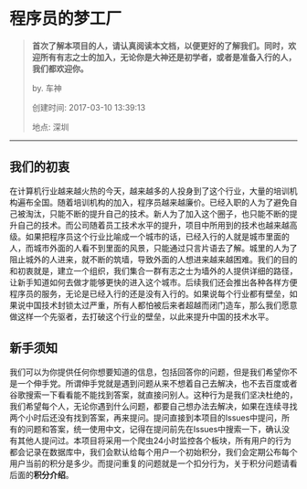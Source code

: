 # 程序员的梦工厂

> **首次了解本项目的人，请认真阅读本文档，以便更好的了解我们。同时，欢迎所有有志之士的加入，无论你是大神还是初学者，或者是准备入行的人，我们都欢迎你。**
>
> by. 车神 
>
> 创建时间: 2017-03-10 13:39:13 
>
> 地点: 深圳 

-----

## 我们的初衷
在计算机行业越来越火热的今天，越来越多的人投身到了这个行业，大量的培训机构遍布全国。随着培训机构的加入，程序员越来越廉价。已经入职的人为了避免自己被淘汰，只能不断的提升自己的技术。新人为了加入这个圈子，也只能不断的提升自己的技术。而公司随着员工技术水平的提升，项目中所用到的技术也越来越高级。如果把程序员这个行业比喻成一个城市的话，已经入行的人就是城市里面的人，而城市外面的人看不到里面的风景，只能通过只言片语去了解。城里的人为了阻止城外的人进来，就不断的筑墙，导致外面的人想进来越来越困难。我们的目的和初衷就是，建立一个组织，我们集合一群有志之士为墙外的人提供详细的路径，让新手知道如何去做才能够更快的进入这个城市。后续我们还会推出各种各样方便程序员的服务，无论是已经入行的还是没有入行的。如果说每个行业都有壁垒，如果说中国技术封锁太过严重，所有人都怕被后来者超越而闭门造车，那么我们愿意做这样一个先驱者，去打破这个行业的壁垒，以此来提升中国的技术水平。

## 新手须知
我们可以为你提供任何你想要知道的信息，包括回答你的问题，但是我们希望你不是一个伸手党。所谓伸手党就是遇到问题从来不想着自己去解决，也不去百度或者谷歌搜索一下看看能不能找到答案，就直接问别人。这种行为是我们坚决杜绝的，我们希望每个人，无论你遇到什么问题，都要自己想办法去解决，如果在连续寻找两个小时后还没有找到答案，再来提问。提问直接到本项目的Issues中提问，所有的问题和答案，统一使用中文，记得在提问前先在Issues中搜索一下，确认没有其他人提问过。本项目将采用一个爬虫24小时监控各个板块，所有用户的行为都会记录在数据库中，我们会默认给每个用户一个初始积分，我们会定期公布每个用户当前的积分是多少。而提问重复的问题就是一个扣分行为，关于积分问题请看后面的**积分介绍**。

